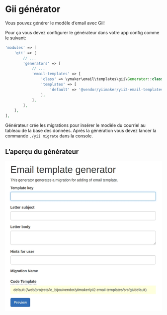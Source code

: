 Gii générator
=============

Vous pouvez générer le modèle d’email avec Gii!

Pour ça vous devez configurer le générateur dans votre app config comme le suivant:

```php
'modules' => [
    'gii' => [
        // ...
        'generators' => [
            // ...
            'email-templates' => [
                'class' => \ymaker\email\templates\gii\Generator::class,
                'templates' => [
                    'default' => '@vendor/yiimaker/yii2-email-templates/src/gii/default',
                ],
            ],
        ],
    ],
],
```

Générateur crée les migrations pour insérer le modèle du courriel au tableau de la base des données.
Après la génération vous devez lancer la commande `./yii migrate` dans la console.

## L’aperçu du générateur

![yii2 email templates](../img/gii.jpg "yii2 email templates")